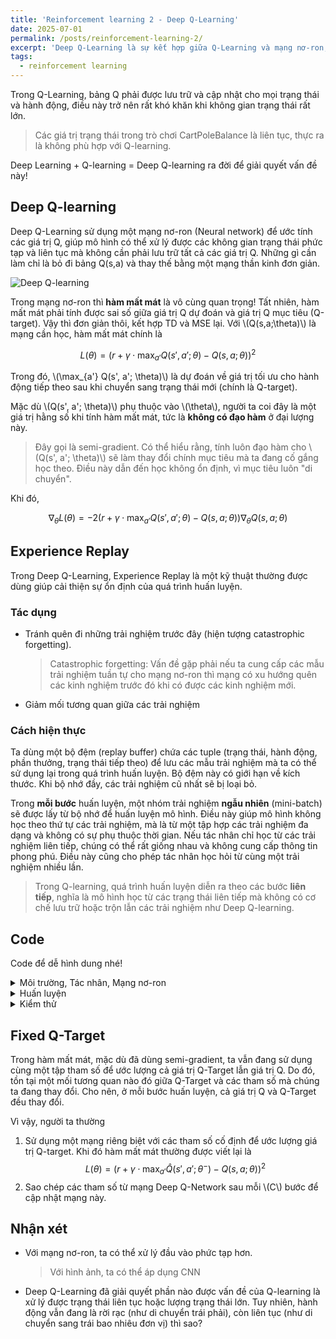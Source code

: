 ```yaml
---
title: 'Reinforcement learning 2 - Deep Q-Learning'
date: 2025-07-01
permalink: /posts/reinforcement-learning-2/
excerpt: 'Deep Q-Learning là sự kết hợp giữa Q-Learning và mạng nơ-ron, cho phép tác nhân học các hành động tối ưu trong môi trường phức tạp có không gian trạng thái lớn.'
tags:
  - reinforcement learning
---
```


Trong Q-Learning, bảng Q phải được lưu trữ và cập nhật cho mọi trạng thái và hành động, điều này trở nên rất khó khăn khi không gian trạng thái rất lớn. 

> Các giá trị trạng thái trong trò chơi CartPoleBalance là liên tục, thực ra là không phù hợp với Q-learning.

Deep Learning + Q-learning = Deep Q-learning ra đời để giải quyết vấn đề này!

## Deep Q-learning

Deep Q-Learning sử dụng một mạng nơ-ron (Neural network) để ước tính các giá trị Q, giúp mô hình có thể xử lý được các không gian trạng thái phức tạp và liên tục mà không cần phải lưu trữ tất cả các giá trị Q. Những gì cần làm chỉ là bỏ đi bảng Q(s,a) và thay thế bằng một mạng thần kinh đơn giản.


![Deep Q-learning](https://www.baeldung.com/wp-content/uploads/sites/4/2023/04/dql-vs-ql-1.png)

Trong mạng nơ-ron thì **hàm mất mát** là vô cùng quan trọng! Tất nhiên, hàm mất mát phải tính được sai số giữa giá trị Q dự đoán và giá trị Q mục tiêu (Q-target). Vậy thì đơn giản thôi, kết hợp TD và MSE lại. Với \\(Q(s,a;\theta)\\) là mạng cần học, hàm mất mát chính là 

$$ L(\theta) = \left( r + \gamma \cdot \max_{a'} Q(s', a'; \theta) - Q(s,a;\theta) \right)^2 $$

Trong đó, \\(\max_{a'} Q(s', a'; \theta)\\) là dự đoán về giá trị tối ưu cho hành động tiếp theo sau khi chuyển sang trạng thái mới (chính là Q-target). 

Mặc dù \\(Q(s', a'; \theta)\\) phụ thuộc vào \\(\theta\\), người ta coi đây là một giá trị hằng số khi tính hàm mất mát, tức là **không có đạo hàm** ở đại lượng này.

> Đây gọi là semi-gradient. Có thể hiểu rằng, tính luôn đạo hàm cho \\(Q(s', a'; \theta)\\) sẽ làm thay đổi chính mục tiêu mà ta đang cố gắng học theo. Điều này dẫn đến học không ổn định, vì mục tiêu luôn "di chuyển".

Khi đó, 

$$ \nabla_\theta L(\theta) = -2 \left( r + \gamma \cdot \max_{a'} Q(s', a'; \theta) - Q(s,a;\theta) \right) \nabla_\theta Q(s,a;\theta)$$

## Experience Replay 

Trong Deep Q-Learning, Experience Replay là một kỹ thuật thường được dùng giúp cải thiện sự ổn định của quá trình huấn luyện. 

### Tác dụng

- Tránh quên đi những trải nghiệm trước đây (hiện tượng catastrophic forgetting).

    > Catastrophic forgetting: Vấn đề gặp phải nếu ta cung cấp các mẫu trải nghiệm tuần tự cho mạng nơ-ron thì mạng có xu hướng quên các kinh nghiệm trước đó khi có được các kinh nghiệm mới. 

- Giảm mối tương quan giữa các trải nghiệm

### Cách hiện thực

Ta dùng một bộ đệm (replay buffer) chứa các tuple (trạng thái, hành động, phần thưởng, trạng thái tiếp theo) để lưu các mẫu trải nghiệm mà ta có thể sử dụng lại trong quá trình huấn luyện. Bộ đệm này có giới hạn về kích thước. Khi bộ nhớ đầy, các trải nghiệm cũ nhất sẽ bị loại bỏ. 

Trong **mỗi bước** huấn luyện, một nhóm trải nghiệm **ngẫu nhiên** (mini-batch) sẽ được lấy từ bộ nhớ để huấn luyện mô hình. Điều này giúp mô hình không học theo thứ tự các trải nghiệm, mà là từ một tập hợp các trải nghiệm đa dạng và không có sự phụ thuộc thời gian. Nếu tác nhân chỉ học từ các trải nghiệm liên tiếp, chúng có thể rất giống nhau và không cung cấp thông tin phong phú. Điều này cũng cho phép tác nhân học hỏi từ cùng một trải nghiệm nhiều lần.

> Trong Q-learning, quá trình huấn luyện diễn ra theo các bước **liên tiếp**, nghĩa là mô hình học từ các trạng thái liên tiếp mà không có cơ chế lưu trữ hoặc trộn lẫn các trải nghiệm như Deep Q-learning. 

## Code 
Code để dễ hình dung nhé!

<details><summary markdown="span">Môi trường, Tác nhân, Mạng nơ-ron</summary>

```python
class CartPoleEnv:
    def __init__(self):
        # Trạng thái: [x, x_velocity, theta, theta_velocity]
        # Hành động: 0 di chuyển sang trái, 1 di chuyển sang phải
        self.state = np.random.uniform(low=-0.05, high=0.05, size=(4,))
        self.g = 9.8
        self.m = 0.1
        self.M = 1.0
        self.L = 0.5
        self.dt = 0.02
        
    def step(self, action):
        # Hàm dùng để mô phỏng
        x, x_velocity, theta, theta_velocity = self.state
        
        force = 20.0 if action == 1 else -20.0
        
        cos_theta = np.cos(theta)
        sin_theta = np.sin(theta)
        total_mass = self.M + self.m
        pole_mass_length = self.m * self.L
        
        temp = (force + pole_mass_length * theta_velocity ** 2 * sin_theta) / total_mass
        theta_acc = (self.g * sin_theta - cos_theta * temp) / (self.L * (4 / 3 - self.m * cos_theta ** 2 / total_mass))
        x_acc = temp - pole_mass_length * theta_acc * cos_theta / total_mass
        
        x += x_velocity * self.dt
        x_velocity += x_acc * self.dt
        theta += theta_velocity * self.dt
        theta_velocity += theta_acc * self.dt
        
        lose = x < -2.4 or x > 2.4 or theta < -np.pi / 15 or theta > np.pi / 15
        reward = 1.0 if not lose else 0.0
        
        self.state = np.array([x, x_velocity, theta, theta_velocity])
        
        return self.state, reward, lose

    def reset(self):
        self.state = np.random.uniform(low=-0.05, high=0.05, size=(4,))
        return self.state

class DQN(nn.Module):
    def __init__(self, state_dim, action_dim):
        super(DQN, self).__init__()
        self.fc1 = nn.Linear(state_dim, 24)
        self.fc2 = nn.Linear(24, 24)
        self.fc3 = nn.Linear(24, action_dim)
        
    def forward(self, x):
        x = torch.relu(self.fc1(x))
        x = torch.relu(self.fc2(x))
        return self.fc3(x)

class DQNAgent:
    def __init__(self, state_dim, action_dim):
        self.state_dim = state_dim
        self.action_dim = action_dim
        self.memory = deque(maxlen=2000)
        self.gamma = 0.95
        self.epsilon = 1.0
        self.epsilon_min = 0.01
        self.epsilon_decay = 0.995
        self.batch_size = 32
        self.model = DQN(state_dim, action_dim)
        self.optimizer = optim.Adam(self.model.parameters(), lr=0.001)
        self.criterion = nn.MSELoss()
    
    def remember(self, state, action, reward, next_state, done):
        self.memory.append((state, action, reward, next_state, done))
    
    def act(self, state):
        if np.random.rand() <= self.epsilon:
            return random.randrange(self.action_dim)
        state = torch.FloatTensor(state).unsqueeze(0)
        with torch.no_grad():
            q_values = self.model(state)
        return torch.argmax(q_values).item()
    
    def replay(self):
        if len(self.memory) < self.batch_size:
            return
        minibatch = random.sample(self.memory, self.batch_size)
        for state, action, reward, next_state, done in minibatch:
            target = reward
            if not done:
                next_state = torch.FloatTensor(next_state).unsqueeze(0)
                target += self.gamma * torch.max(self.model(next_state)).item()
            state = torch.FloatTensor(state).unsqueeze(0)
            target_f = self.model(state).clone().detach()
            target_f[0][action] = target
            self.optimizer.zero_grad()
            output = self.model(state)
            loss = self.criterion(output, target_f)
            loss.backward()
            self.optimizer.step()
        if self.epsilon > self.epsilon_min:
            self.epsilon *= self.epsilon_decay
```

</details>


<details><summary markdown="span">Huấn luyện</summary>

```python
for e in range(episodes):
    state = env.reset()
    total_reward = 0
    for time in range(200):
        action = agent.act(state)
        next_state, reward, done = env.step(action)
        agent.remember(state, action, reward, next_state, done)
        state = next_state
        total_reward += reward
        if done: break
    agent.replay()
    if (e+1)%50 == 0: print(f"Episode {e+1}/{episodes}, Reward: {total_reward}, Epsilon: {agent.epsilon:.4f}")
```

</details>

<details><summary markdown="span">Kiểm thử</summary>

```python
def evaluate(agent, env, episodes=10):
    total_rewards = []
    for i in range(episodes):
        state = env.reset()
        total_reward = 0
        lose = False
        while not lose:
            action = agent.act(state)
            state, reward, lose = env.step(action)
            total_reward += reward
        print(f'Episode {i}: {total_reward}')
```

</details>

## Fixed Q-Target

Trong hàm mất mát, mặc dù đã dùng semi-gradient, ta vẫn đang sử dụng cùng một tập tham số để ước lượng cả giá trị Q-Target lẫn giá trị Q. Do đó, tồn tại một mối tương quan nào đó giữa Q-Target và các tham số mà chúng ta đang thay đổi. Cho nên, ở mỗi bước huấn luyện, cả giá trị Q và Q-Target đều thay đổi. 

Vì vậy, người ta thường

1. Sử dụng một mạng riêng biệt với các tham số cố định để ước lượng giá trị Q-target. Khi đó hàm mất mát thường được viết lại là
	$$ L(\theta) = \left( r + \gamma \cdot \max_{a'} \hat{Q}(s', a'; \theta^{-}) - Q(s,a;\theta) \right)^2 $$
2. Sao chép các tham số từ mạng Deep Q-Network sau mỗi \\(C\\) bước để cập nhật mạng này.

## Nhận xét

- Với mạng nơ-ron, ta có thể xử lý đầu vào phức tạp hơn.
    > Với hình ảnh, ta có thể áp dụng CNN

- Deep Q-Learning đã giải quyết phần nào được vấn đề của Q-learning là xử lý được trạng thái liên tục hoặc lượng trạng thái lớn. Tuy nhiên, hành động vẫn đang là rời rạc (như di chuyển trái phải), còn liên tục (như di chuyển sang trái bao nhiêu đơn vị) thì sao?

